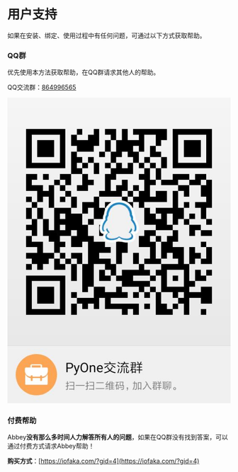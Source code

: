 # 用户支持

如果在安装、绑定、使用过程中有任何问题，可通过以下方式获取帮助。

### QQ群

优先使用本方法获取帮助，在QQ群请求其他人的帮助。

QQ交流群：[864996565](https://jq.qq.com/?_wv=1027&k=5ypfek0)

![](.gitbook/assets/tim-tu-pian-20181116234418.jpg)

### 付费帮助

Abbey**没有那么多时间人力解答所有人的问题**，如果在QQ群没有找到答案，可以通过付费方式请求Abbey帮助！

**购买方式**：[https://iofaka.com/?gid=4](https://iofaka.com/?gid=4)


